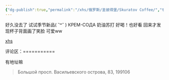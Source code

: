 ```yaml
---
{"dg-publish":true,"permalink":"/xhs/俄罗斯/圣彼得堡/Skuratov Coffee/","tags":["rednote","圣彼得堡"],"updated":"2025-03-20T22:46:14.642+08:00"}
---
```


 

好久没去了 试试季节新品( ˘꒳​˘ )
КРЕМ-СОДА 奶油苏打 好喝！也好看 回来才发现杯子背面画了笑脸 可爱ww

[xhs](https://www.xiaohongshu.com/explore/6478a7920000000027028cff?xsec_token=ABOvdPEdg8kLf4bNPj8wWBICRt7BOuTtbbP5B3pL8ARWM=&xsec_source=pc_user)

评论区：===========

有地址嘛

> Большой просп. Васильевского острова, 83, 199106